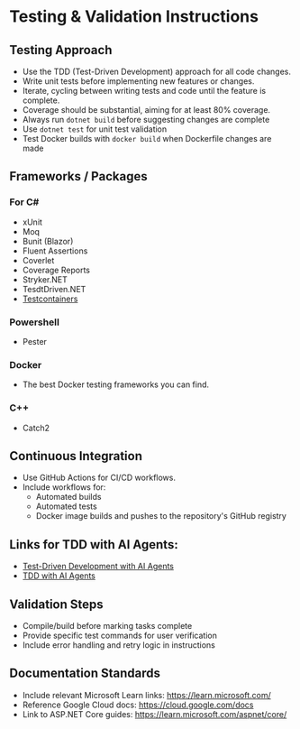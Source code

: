 # Testing & Validation Instructions

## Testing Approach

- Use the TDD (Test-Driven Development) approach for all code changes.
- Write unit tests before implementing new features or changes.
- Iterate, cycling between writing tests and code until the feature is complete.
- Coverage should be substantial, aiming for at least 80% coverage.
- Always run `dotnet build` before suggesting changes are complete
- Use `dotnet test` for unit test validation  
- Test Docker builds with `docker build` when Dockerfile changes are made

## Frameworks / Packages

### For C#
* xUnit
* Moq
* Bunit (Blazor)
* Fluent Assertions
* Coverlet
* Coverage Reports
* Stryker.NET
* TesdtDriven.NET
* [Testcontainers](https://testcontainers.com/guides/getting-started-with-testcontainers-for-dotnet/) 

### Powershell
* Pester

### Docker
* The best Docker testing frameworks you can find.

### C++
* Catch2

## Continuous Integration
- Use GitHub Actions for CI/CD workflows.
- Include workflows for:
  - Automated builds
  - Automated tests
  - Docker image builds and pushes to the repository's GitHub registry

## Links for TDD with AI Agents:
- [Test-Driven Development with AI Agents](https://www.flowhunt.io/blog/test-driven-development-with-ai-agents/)
- [TDD with AI Agents](https://www.flowhunt.io/blog/tdd-with-ai-agents/)

## Validation Steps

- Compile/build before marking tasks complete
- Provide specific test commands for user verification
- Include error handling and retry logic in instructions

## Documentation Standards

- Include relevant Microsoft Learn links: <https://learn.microsoft.com/>
- Reference Google Cloud docs: <https://cloud.google.com/docs>
- Link to ASP.NET Core guides: <https://learn.microsoft.com/aspnet/core/>
